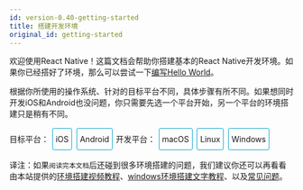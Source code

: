 ```yaml
---
id: version-0.40-getting-started
title: 搭建开发环境
original_id: getting-started
---
```


欢迎使用React Native！这篇文档会帮助你搭建基本的React Native开发环境。如果你已经搭好了环境，那么可以尝试一下[编写Hello World](tutorial.html)。

根据你所使用的操作系统、针对的目标平台不同，具体步骤有所不同。如果想同时开发iOS和Android也没问题，你只需要先选一个平台开始，另一个平台的环境搭建只是稍有不同。

<div class="toggler">
<style>
.toggler {
  margin-bottom: 10px;
}
.toggler a {
  cursor: pointer;
  display: inline-block;
  padding: 10px 5px;
  margin: 2px;
  border: 1px solid #05A5D1;
  border-radius: 3px;
  text-decoration: none !important;
}
.display-os-mac .toggler .button-mac,
.display-os-linux .toggler .button-linux,
.display-os-windows .toggler .button-windows,
.display-platform-ios .toggler .button-ios,
.display-platform-android .toggler .button-android {
  background-color: #05A5D1;
  color: white;
}
.md-block { display: none; }
.md-block img { max-width:650px; }
.display-platform-ios.display-os-mac .ios.mac,
.display-platform-ios.display-os-linux .ios.linux,
.display-platform-ios.display-os-windows .ios.windows,
.display-platform-android.display-os-mac .android.mac,
.display-platform-android.display-os-linux .android.linux,
.display-platform-android.display-os-windows .android.windows {
  display: block;
}
</style>
<span>目标平台：</span>
<a class="button-ios" onclick="display('platform', 'ios')">iOS</a>
<a class="button-android" onclick="display('platform', 'android')">Android</a>
<span>开发平台：</span>
<a class="button-mac" onclick="display('os', 'mac')">macOS</a>
<a class="button-linux" onclick="display('os', 'linux')">Linux</a>
<a class="button-windows" onclick="display('os', 'windows')">Windows</a>
</div>

译注：如果`阅读完本文档`后还碰到很多环境搭建的问题，我们建议你还可以再看看由本站提供的[环境搭建视频教程](http://v.youku.com/v_show/id_XMTQ4OTYyMjg4MA==.html)、[windows环境搭建文字教程](http://bbs.reactnative.cn/topic/10)、以及[常见问题](http://bbs.reactnative.cn/topic/130)。

<!-- ######### LINUX AND WINDOWS for iOS ##################### -->

<div markdown class="md-block linux windows ios">

## 暂不支持

苹果公司目前只允许在Mac电脑上开发iOS应用。如果你没有Mac电脑，那么只能考虑先开发Android应用了。

![](img/react-native-sorry-not-supported.png)


<!-- ######### MAC for iOS ##################### -->

</div><div markdown class="md-block mac ios android" >

## 安装

### 必需的软件

#### Homebrew

[Homebrew](http://brew.sh/), Mac系统的包管理器，用于安装NodeJS和一些其他必需的工具软件。

```
/usr/bin/ruby -e "$(curl -fsSL https://raw.githubusercontent.com/Homebrew/install/master/install)"
```

译注：在Max OS X 10.11（El Capitan)版本中，homebrew在安装软件时可能会碰到`/usr/local`目录不可写的权限问题。可以使用下面的命令修复：  

```bash
sudo chown -R `whoami` /usr/local
```

#### Node

使用Homebrew来安装[Node.js](https://nodejs.org/).

> React Native目前需要NodeJS 5.0或更高版本。本文发布时Homebrew默认安装的是最新版本，一般都满足要求。 

```
brew install node
```

安装完node后建议设置npm镜像以加速后面的过程（或使用科学上网工具）。注意：不要使用cnpm！cnpm安装的模块路径比较奇怪，packager不能正常识别！

```
npm config set registry https://registry.npm.taobao.org --global
npm config set disturl https://npm.taobao.org/dist --global
```

#### Yarn、React Native的命令行工具（react-native-cli）

[Yarn](http://yarnpkg.com)是Facebook提供的替代npm的工具，可以加速node模块的下载。React Native的命令行工具用于执行创建、初始化、更新项目、运行打包服务（packager）等任务。

```
npm install -g yarn react-native-cli
```

安装完yarn后同理也要设置镜像源：

```
yarn config set registry https://registry.npm.taobao.org --global
yarn config set disturl https://npm.taobao.org/dist --global
```


如果你看到`EACCES: permission denied`这样的权限报错，那么请参照上文的homebrew译注，修复`/usr/local`目录的所有权：  

```bash
sudo chown -R `whoami` /usr/local
```

</div><div markdown class="md-block mac ios">

#### Xcode

React Native目前需要[Xcode](https://developer.apple.com/xcode/downloads/) 8.0 或更高版本。你可以通过App Store或是到[Apple开发者官网](https://developer.apple.com/xcode/downloads/)上下载。这一步骤会同时安装Xcode IDE和Xcode的命令行工具。

> 虽然一般来说命令行工具都是默认安装了，但你最好还是启动Xcode，并在`Xcode | Preferences | Locations`菜单中检查一下是否装有某个版本的`Command Line Tools`。Xcode的命令行工具中也包含一些必须的工具，比如`git`等。

</div><div markdown class="md-block mac android" >

#### Android Studio

React Native目前需要[Android Studio](http://developer.android.com/sdk/index.html)2.0或更高版本。

> Android Studio需要Java Development Kit [JDK] 1.8或更高版本。你可以在命令行中输入
> `javac -version`来查看你当前安装的JDK版本。如果版本不合要求，则可以到
> [官网](http://www.oracle.com/technetwork/java/javase/downloads/jdk8-downloads-2133151.html)上下载。

Android Studio包含了运行和测试React Native应用所需的Android SDK和模拟器。

> 除非特别注明，请不要改动安装过程中的选项。比如Android Studio默认安装了
> `Android Support Repository`，而这也是React Native必须的（否则在react-native run-android时会报appcompat-v7包找不到的错误）。

安装过程中有一些需要改动的选项：

- 选择`Custom`选项：

![custom installation](img/react-native-android-studio-custom-install.png)

- 勾选`Performance`和`Android Virtual Device`

![additional installs](img/react-native-android-studio-additional-installs.png)

- 安装完成后，在Android Studio的启动欢迎界面中选择`Configure | SDK Manager`。

![configure sdk](img/react-native-android-studio-configure-sdk.png)

- 在`SDK Platforms`窗口中，选择`Show Package Details`，然后在`Android 6.0 (Marshmallow)`中勾选`Google APIs`、`Android SDK Platform 23`、`Intel x86 Atom System Image`、`Intel x86 Atom_64 System Image`以及`Google APIs Intel x86 Atom_64 System Image`。

![platforms](img/react-native-android-studio-android-sdk-platforms.png)

- 在`SDK Tools`窗口中，选择`Show Package Details`，然后在`Android SDK Build Tools`中勾选`Android SDK Build-Tools 23.0.1`（必须是这个版本）。然后还要勾选最底部的`Android Support Repository`.

![build tools](img/react-native-android-studio-android-sdk-build-tools.png)

#### ANDROID_HOME环境变量

确保`ANDROID_HOME`环境变量正确地指向了你安装的Android SDK的路径。具体的做法是把下面的命令加入到`~/.bash_profile`文件中：(__译注__：~表示用户目录，即`/Users/你的用户名/`，而小数点开头的文件在Finder中是隐藏的，并且这个文件有可能并不存在。请在终端下使用`vi ~/.bash_profile`命令创建或编辑。如不熟悉vi操作，请点击[这里](http://www.eepw.com.cn/article/48018.htm)学习）  

```
# 如果你不是通过Android Studio安装的sdk，则其路径可能不同，请自行确定清楚。
export ANDROID_HOME=~/Library/Android/sdk
```  

然后使用下列命令使其立即生效（否则重启后才生效）：  

```bash
source ~/.bash_profile
```

可以使用`echo $ANDROID_HOME`检查此变量是否已正确设置。

</div>
<div markdown class="md-block mac ios android">

### 推荐安装的工具

#### Watchman

[Watchman](https://facebook.github.io/watchman/docs/install.html)是由Facebook提供的监视文件系统变更的工具。安装此工具可以提高开发时的性能（packager可以快速捕捉文件的变化从而实现实时刷新）。

```
brew install watchman
```

#### Flow

[Flow](http://www.flowtype.org)是一个静态的JS类型检查工具。译注：你在很多示例中看到的奇奇怪怪的冒号问号，以及方法参数中像类型一样的写法，都是属于这个flow工具的语法。这一语法并不属于ES标准，只是Facebook自家的代码规范。所以新手可以直接跳过（即不需要安装这一工具，也不建议去费力学习flow相关语法）。


```
brew install flow
```

</div><div markdown class="md-block mac android">

#### 将Android SDK的Tools目录添加到`PATH`变量中

你可以把Android SDK的tools和platform-tools目录添加到`PATH`变量中，以便在终端中运行一些Android工具，例如`android avd`或是`adb logcat`等。具体做法仍然是在`~/.bash_profile`中添加：

```
export PATH=$PATH:$ANDROID_HOME/tools:$ANDROID_HOME/platform-tools
```

### 其他可选的安装项

#### Git

Git版本控制。如果你已经安装过[Xcode](https://developer.apple.com/xcode/)，则Git也已经一并安装了。如若没有，则使用下列命令安装：

```
brew install git
```

</div><div markdown class="md-block mac ios android">

#### Nuclide

[Nuclide](http://nuclide.io)（此链接需要科学上网）是由Facebook提供的基于atom的集成开发环境，可用于编写、[运行](http://nuclide.io/docs/platforms/react-native/#running-applications)和
[调试](http://nuclide.io/docs/platforms/react-native/#debugging)React Native应用。

点击这里阅读[Nuclide的入门文档](http://nuclide.io/docs/quick-start/getting-started/)。

译注：我们更推荐使用[WebStorm](https://www.jetbrains.com/webstorm/)或[Sublime Text](http://www.sublimetext.com/)来编写React Native应用。

</div><div markdown class="md-block mac android">

#### Genymotion

比起Android Studio自带的原装模拟器，Genymotion是一个性能更好的选择，但它只对个人用户免费。

1. 下载和安装[Genymotion](https://www.genymotion.com/download)（genymotion需要依赖VirtualBox虚拟机，下载选项中提供了包含VirtualBox和不包含的选项，请按需选择）。
2. 打开Genymotion。如果你还没有安装VirtualBox，则此时会提示你安装。
3. 创建一个新模拟器并启动。
4. 启动React Native应用后，可以按下⌘+M来打开开发者菜单。

</div>
<div markdown class="md-block linux windows android">

## 安装

### 必需的软件

</div><div markdown class="md-block windows android">

#### Chocolatey

[Chocolatey](https://chocolatey.org)是一个Windows上的包管理器，类似于linux上的`yum`和
`apt-get`。 你可以在其[官方网站](https://chocolatey.org)上查看具体的使用说明。一般的安装步骤应该是下面这样：

```
@powershell -NoProfile -ExecutionPolicy Bypass -Command "iex ((new-object net.webclient).DownloadString('https://chocolatey.org/install.ps1'))" && SET PATH=%PATH%;%ALLUSERSPROFILE%\chocolatey\bin
```

> 一般来说，使用Chocolatey来安装软件的时候，需要以管理员的身份来运行命令提示符窗口。译注：chocolatey的网站可能在国内访问困难，导致上述安装命令无法正常完成。请使用稳定的翻墙工具。
> 如果你实在装不上这个工具，也不要紧。下面所需的python2和nodejs你可以分别单独去对应的官方网站下载安装即可。

#### Python 2

打开命令提示符窗口，使用Chocolatey来安装Python 2.

> 注意目前不支持Python 3版本。

```
choco install python2
```

</div><div markdown class="md-block linux windows android">

#### Node

</div><div markdown class="md-block linux android">

打开终端窗口，输入下面的命令来安装NodeJS:

```
sudo apt-get install -y build-essential
curl -sL https://deb.nodesource.com/setup_5.x | sudo -E bash -
sudo apt-get install -y nodejs
sudo ln -s /usr/bin/nodejs /usr/bin/node
```


</div><div markdown class="md-block windows android">

打开命令提示符窗口，使用Chocolatey来安装NodeJS。注意，目前已知Node 7.1版本在windows上无法正常工作，请避开这个版本！

```
choco install nodejs.install
```

安装完node后建议设置npm镜像以加速后面的过程（或使用科学上网工具）。注意：不要使用cnpm！cnpm安装的模块路径比较奇怪，packager不能正常识别！

```
npm config set registry https://registry.npm.taobao.org --global
npm config set disturl https://npm.taobao.org/dist --global
```

</div><div markdown class="md-block windows linux android">

#### Yarn、React Native的命令行工具（react-native-cli）

[Yarn](http://yarnpkg.com)是Facebook提供的替代npm的工具，可以加速node模块的下载。React Native的命令行工具用于执行创建、初始化、更新项目、运行打包服务（packager）等任务。

```
npm install -g yarn react-native-cli
```

安装完yarn后同理也要设置镜像源：

```
yarn config set registry https://registry.npm.taobao.org --global
yarn config set disturl https://npm.taobao.org/dist --global
```

> 如果你遇到`EACCES: permission denied`权限错误，可以尝试运行下面的命令（限linux系统）：
> `sudo npm install -g yarn react-native-cli`.

#### Android Studio

[Android Studio](http://developer.android.com/sdk/index.html) 2.0 or higher.

React Native目前需要[Android Studio](http://developer.android.com/sdk/index.html)2.0或更高版本。

> Android Studio需要Java Development Kit [JDK] 1.8或更高版本。你可以在命令行中输入
> `javac -version`来查看你当前安装的JDK版本。如果版本不合要求，则可以到
> [官网](http://www.oracle.com/technetwork/java/javase/downloads/jdk8-downloads-2133151.html)上下载。
> 或是使用包管理器来安装（比如`choco install jdk8`或是
> `apt-get install default-jdk`）

Android Studio包含了运行和测试React Native应用所需的Android SDK和模拟器。

> 除非特别注明，请不要改动安装过程中的选项。比如Android Studio默认安装了
> `Android Support Repository`，而这也是React Native必须的（否则在react-native run-android时会报appcompat-v7包找不到的错误）。

</div><div markdown class="md-block linux android">

安装过程中有一些需要改动的选项：

- 选择`Custom`选项：

![custom installation](img/react-native-android-studio-custom-install-linux.png)

- 选择`Android Virtual Device`

![additional installs](img/react-native-android-studio-additional-installs-linux.png)

</div><div markdown class="md-block windows android">

- 确定所有安装都勾选了，尤其是`Android SDK`和`Android Device Emulator`。

- 在初步安装完成后，选择`Custom`安装项：

![custom installation](img/react-native-android-studio-custom-install-windows.png)

- 检查已安装的组件，尤其是模拟器和HAXM加速驱动。

![verify installs](img/react-native-android-studio-verify-installs-windows.png)

</div><div markdown class="md-block windows linux android">

- 安装完成后，在Android Studio的欢迎界面中选择`Configure | SDK Manager`。

</div><div markdown class="md-block linux android">

![configure sdk](img/react-native-android-studio-configure-sdk-linux.png)

</div><div markdown class="md-block windows android">

![configure sdk](img/react-native-android-studio-configure-sdk-windows.png)

</div><div markdown class="md-block windows linux android">

- 在`SDK Platforms`窗口中，选择`Show Package Details`，然后在`Android 6.0 (Marshmallow)`中勾选`Google APIs`、`Android SDK Platform 23`、`Intel x86 Atom System Image`、`Intel x86 Atom_64 System Image`以及`Google APIs Intel x86 Atom_64 System Image`。

</div><div markdown class="md-block linux android">

![platforms](img/react-native-android-studio-android-sdk-platforms-linux.png)

</div><div markdown class="md-block windows android">

![platforms](img/react-native-android-studio-android-sdk-platforms-windows.png)

</div><div markdown class="md-block windows linux android">

- 在`SDK Tools`窗口中，选择`Show Package Details`，然后在`Android SDK Build Tools`中勾选`Android SDK Build-Tools 23.0.1`（必须是这个版本）。然后还要勾选最底部的`Android Support Repository`.

</div><div markdown class="md-block linux android">

![build tools](img/react-native-android-studio-android-sdk-build-tools-linux.png)

</div><div markdown class="md-block windows android">

![build tools](img/react-native-android-studio-android-sdk-build-tools-windows.png)

</div><div markdown class="md-block windows linux android">


#### ANDROID_HOME环境变量

确保`ANDROID_HOME`环境变量正确地指向了你安装的Android SDK的路径。

</div><div markdown class="md-block linux android">

具体的做法是把下面的命令加入到`~/.bashrc`、`~/.bash_profile`文件中。如果你使用的是其他的shell，则选择对应的配置文件:

```
# 如果你不是通过Android Studio安装的sdk，则其路径可能不同，请自行确定清楚。
export ANDROID_HOME=~/Library/Android/sdk
```

然后使用下列命令使其立即生效（否则重启后才生效）：  

```bash
source ./bash_profile
```

可以使用`echo $ANDROID_HOME`检查此变量是否已正确设置。

</div><div markdown class="md-block windows android">

打开`控制面板` -> `系统和安全` -> `系统` -> `高级系统设置` ->
`高级` -> `环境变量` -> `新建`

> 具体的路径可能和下图不一致，请自行确认。

![env variable](img/react-native-android-sdk-environment-variable-windows.png)

> 你需要关闭现有的命令符提示窗口然后重新打开，这样新的环境变量才能生效。

</div><div markdown class="md-block linux windows android">

### 推荐安装的工具

</div><div markdown class="md-block linux android">

#### Watchman

[Watchman](https://facebook.github.io/watchman/docs/install.html)是由Facebook提供的监视文件系统变更的工具。安装此工具可以提高开发时的性能（packager可以快速捕捉文件的变化从而实现实时刷新）。

> 安装watchman还可以避免node的一个与文件监视有关的bug。

在终端中输入以下命令来编译并安装watchman:

```
git clone https://github.com/facebook/watchman.git
cd watchman
git checkout v4.5.0  # 这是本文发布时的最新版本
./autogen.sh
./configure
make
sudo make install
```

#### Flow

[Flow](http://www.flowtype.org)是一个静态的JS类型检查工具。译注：你在很多示例中看到的奇奇怪怪的冒号问号，以及方法参数中像类型一样的写法，都是属于这个flow工具的语法。这一语法并不属于ES标准，只是Facebook自家的代码规范。所以新手可以直接跳过（即不需要安装这一工具，也不建议去费力学习flow相关语法）。

在终端中输入以下命令来安装flow:

```
npm install -g flow-bin
```

</div>
<div markdown class="md-block mac windows linux android">

#### Gradle Daemon

开启[Gradle Daemon](https://docs.gradle.org/2.9/userguide/gradle_daemon.html)可以极大地提升java代码的增量编译速度。

</div>
<div markdown class="md-block mac linux android">

```
touch ~/.gradle/gradle.properties && echo "org.gradle.daemon=true" >> ~/.gradle/gradle.properties
```

</div>
<div markdown class="md-block windows android">

```
(if not exist "%USERPROFILE%/.gradle" mkdir "%USERPROFILE%/.gradle") && (echo org.gradle.daemon=true >> "%USERPROFILE%/.gradle/gradle.properties")
```

</div>
<div markdown class="md-block linux android">

#### Android模拟器加速器

在安装Android Studio时你可能会看到下面这样的提示：

![accelerator](img/react-native-android-studio-kvm-linux.png)

如果你的系统支持KVM，那就应该安装[Intel的Android模拟器加速器](https://software.intel.com/en-us/android/articles/speeding-up-the-android-emulator-on-intel-architecture#_Toc358213272)。

</div><div markdown class="md-block windows linux android">

#### 将Android SDK的Tools目录添加到`PATH`变量中

你可以把Android SDK的tools和platform-tools目录添加到`PATH`变量中，以便在终端中运行一些Android工具，例如`android avd`或是`adb logcat`等。

</div><div markdown class="md-block linux android">

在`~/.bashrc`或是`~/.bash_profile`文件中添加：

```
# 你的具体路径可能有所不同，请自行确认。
PATH="~/Android/Sdk/tools:~/Android/Sdk/platform-tools:${PATH}"
export PATH
```

</div><div markdown class="md-block windows android">

打开`控制面板` -> `系统和安全` -> `系统` -> `高级系统设置` ->
`高级` -> `环境变量` -> 选中`PATH` -> 双击进行编辑

> 注意你的具体路径可能和下图不同

![env variable](img/react-native-android-tools-environment-variable-windows.png)

</div><div markdown class="md-block windows linux android">

### 可选的安装项

#### Git

</div><div markdown class="md-block linux android">

[使用包管理器](https://git-scm.com/download/linux)来安装Git
(例如`sudo apt-get install git-all`).

</div><div markdown class="md-block windows android">

你可以使用Chocolatey来安装`git`:

```
choco install git
```

另外你也可以直接去下载[Git for Windows](https://git-for-windows.github.io/)。
在安装过程中注意勾选"Run Git from Windows Command Prompt"，这样才会把`git`命令添加到`PATH`环境变量中。

</div><div markdown class="md-block linux android">

#### Nuclide

[Nuclide](http://nuclide.io)（此链接需要科学上网）是由Facebook提供的基于atom的集成开发环境，可用于编写、[运行](http://nuclide.io/docs/platforms/react-native/#running-applications)和
[调试](http://nuclide.io/docs/platforms/react-native/#debugging)React Native应用。

点击这里阅读[Nuclide的入门文档](http://nuclide.io/docs/quick-start/getting-started/)。

译注：我们更推荐使用[WebStorm](https://www.jetbrains.com/webstorm/)或[Sublime Text](http://www.sublimetext.com/)来编写React Native应用。

</div><div markdown class="md-block linux windows android">

#### Genymotion

比起Android Studio自带的原装模拟器，Genymotion是一个性能更好的选择，但它只对个人用户免费。

1. 下载和安装[Genymotion](https://www.genymotion.com/download)（genymotion需要依赖VirtualBox虚拟机，下载选项中提供了包含VirtualBox和不包含的选项，请按需选择）。
2. 打开Genymotion。如果你还没有安装VirtualBox，则此时会提示你安装。
3. 创建一个新模拟器并启动。
4. 启动React Native应用后，可以按下F1来打开开发者菜单。

</div><div markdown class="md-block windows android">

#### Visual Studio Emulator for Android

[Visual Studio Emulator for Android](https://www.visualstudio.com/zh-cn/features/msft-android-emulator-vs.aspx#中国 (简体中文))是利用了Hyper-V技术进行硬件加速的免费android模拟器。也是Android Studio自带的原装模拟器之外的一个很好的选择。而且你并不需要安装Visual Studio。
在用于React Native开发前，需要先在注册表中进行一些修改：

1. 打开运行命令（按下Windows+R键）
2. 输入`regedit.exe`然后回车
3. 在注册表编辑器中找到`HKEY_LOCAL_MACHINE\SOFTWARE\Wow6432Node\Android SDK Tools`条目
4. 右键点击`Android SDK Tools`，选择`新建 > 字符串值`
5. 名称设为`Path`
6. 双击`Path`，将其值设为你的Android SDK的路径。（例如`C:\Program Files\Android\sdk`）

</div>
<div markdown class="md-block mac ios android">

## 测试安装

</div><div markdown class="md-block mac ios">

```
react-native init AwesomeProject
cd AwesomeProject
react-native run-ios
```

你也可以在[Nuclide](http://nuclide.io)中打开[`AwesomeProject`](http://nuclide.io/docs/quick-start/getting-started/#adding-a-project)文件夹
然后[运行](http://nuclide.io/docs/platforms/react-native/#command-line)，或是双击`ios/AwesomeProject.xcodeproj`文件然后在Xcode中点击`Run`按钮。

</div><div markdown class="md-block mac android">

```
react-native init AwesomeProject
cd AwesomeProject
react-native run-android
```

你也可以在[Nuclide](http://nuclide.io)中打开[`AwesomeProject`](http://nuclide.io/docs/quick-start/getting-started/#adding-a-project)文件夹然后[运行](http://nuclide.io/docs/platforms/react-native/#command-line)。

</div><div markdown class="md-block mac ios android">

### 修改项目

现在你已经成功运行了项目，我们可以开始尝试动手改一改了：

</div><div markdown class="md-block mac ios">

- 使用你喜欢的编辑器打开`index.ios.js`并随便改上几行。
- 在iOS Emulator中按下`⌘-R`就可以刷新APP并看到你的最新修改！

</div><div markdown class="md-block mac android">

- 使用你喜欢的文本编辑器打开`index.android.js`并随便改上几行
- 按两下R键，或是用Menu键（通常是F2，在Genymotion模拟器中是`⌘+M`）打开开发者菜单，然后选择 *Reload JS* 就可以看到你的最新修改。
- 在终端下运行`adb logcat *:S ReactNative:V ReactNativeJS:V`可以看到你的应用的日志。

</div><div markdown class="md-block mac ios android">

### 完成了！

恭喜！你已经成功运行并修改了你的第一个React Native应用。

![](img/react-native-congratulations.png)

</div><div markdown class="md-block windows linux android">

## 测试安装

```
react-native init AwesomeProject
cd AwesomeProject
react-native run-android
```

__Windows用户请注意，请不要在命令行默认的System32目录中init项目！会有各种权限限制导致不能运行！__
</div><div markdown class="md-block windows linux android">

### 手动运行Packager

有个常见的问题是在你运行`react-native run-android`命令后，Packager可能不会自动运行。此时你可以手动启动它：

```
cd AwesomeProject
react-native start
```

</div>
<div markdown class="md-block windows linux android">

### 修改项目

现在你已经成功运行了项目，我们可以开始尝试动手改一改了：

- 使用你喜欢的文本编辑器打开`index.android.js`并随便改上几行
- 按两下R键，或是用Menu键（通常是F2，在Genymotion模拟器中是`⌘+M`）打开开发者菜单，然后选择 *Reload JS* 就可以看到你的最新修改。
- 在终端下运行`adb logcat *:S ReactNative:V ReactNativeJS:V`可以看到你的应用的日志。

### 完成了！

恭喜！你已经成功运行并修改了你的第一个React Native应用。

![](img/react-native-congratulations.png)

</div><div markdown class="md-block mac ios android">

## 接下来

</div><div markdown class="md-block mac ios">

- 如果你想要在真机上运行应用，请参阅[在设备上运行](running-on-device-ios.html#content)。

</div><div markdown class="md-block mac android">

- 如果你想要在真机上运行应用，请参阅[在设备上运行](running-on-device-android.html#content)。

</div><div markdown class="md-block mac ios android">

- 如果你碰到了一些问题，请参阅[常见问题](http://bbs.reactnative.cn/topic/130)。


</div><div markdown class="md-block windows linux android">

## 接下来

- 如果你想要在真机上运行应用，请参阅[在设备上运行](running-on-device-android.html#content)。

- 如果你碰到了一些问题，请参阅[常见问题](http://bbs.reactnative.cn/topic/130)。

</div>
<script class="markdown-script">
window.display = function (type, value) {
  var container = document.querySelector('.md-block').parentNode;
  container.className = 'display-' + type + '-' + value + ' ' +
    container.className.replace(RegExp('display-' + type + '-[a-z]+ ?'), '');
}

// If we are coming to the page with a hash in it (i.e. from a search, for example), try to get
// us as close as possible to the correct platform and dev os using the hashtag and block walk up.
var foundHash = false;
if (window.location.hash !== '' && window.location.hash !== 'content') { // content is default
  var hashLinks = document.querySelectorAll('a.hash-link');
  for (var i = 0; i < hashLinks.length && !foundHash; ++i) {
    if (hashLinks[i].hash === window.location.hash) {
      var parent = hashLinks[i].parentElement;
      while (parent) {
        if (parent.tagName === 'BLOCK') {
          var devOS = null;
          var targetPlatform = null;
          // Could be more than one target os and dev platform, but just choose some sort of order
          // of priority here.

          // Dev OS
          if (parent.className.indexOf('mac') > -1) {
            devOS = 'mac';
          } else if (parent.className.indexOf('linux') > -1) {
            devOS = 'linux';
          } else if (parent.className.indexOf('windows') > -1) {
            devOS = 'windows';
          } else {
            break; // assume we don't have anything.
          }

          // Target Platform
          if (parent.className.indexOf('ios') > -1) {
            targetPlatform = 'ios';
          } else if (parent.className.indexOf('android') > -1) {
            targetPlatform = 'android';
          } else {
            break; // assume we don't have anything.
          }
          // We would have broken out if both targetPlatform and devOS hadn't been filled.
          display('os', devOS);
          display('platform', targetPlatform);      
          foundHash = true;
          break;
        }
        parent = parent.parentElement;
      }
    }
  }
}
// Do the default if there is no matching hash
if (!foundHash) {
  var isMac = navigator.platform === 'MacIntel';
  var isWindows = navigator.platform === 'Win32';
  display('os', isMac ? 'mac' : (isWindows ? 'windows' : 'linux'));
  display('platform', isMac ? 'ios' : 'android');
}
</script>
